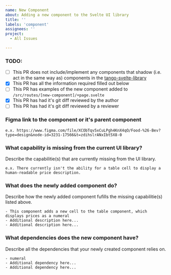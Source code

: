 ```yaml
---
name: New Component
about: Adding a new component to the Svelte UI library
title: ''
labels: 'component'
assignees: ''
project:
  - All Issues

---
```


### TODO:

- [ ] This PR does not include/implement any components that shadow (i.e. act in the same way as) components in the [tango-svelte-library](https://github.com/tangopay/tango-svelte-library)
- [x] This PR has all the information required filled out below
- [ ] This PR has examples of the new component added to `/src/routes/[new-component]/+page.svelte`
- [x] This PR has had it's git diff reviewed by the author
- [ ] This PR has had it's git diff reviewed by a reviewer

### Figma link to the component or it's parent component

```
e.x. https://www.figma.com/file/XCObTqv5xCuLPgh4KnX4qO/Food-%26-Bev?type=design&node-id=3231-17566&t=zdihslrANxIbt5X8-0
```

### What capability is missing from the current UI library?

Describe the capabilitie(s) that are currently missing from the UI library.

```
e.x. There currently isn't the ability for a table cell to display a human-readable price description.
```

### What does the newly added component do?

Describe how the newly added component fufills the missing capabilitie(s) listed above.

```
- This component adds a new cell to the table component, which displays prices as a numeral
- Additional description here...
- Additional description here...
```

### What dependencies does the new component have?

Describe all the dependencies that your newly created component relies on.

```
- numeral
- Additional dependency here...
- Additional dependency here...
```
